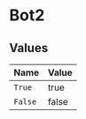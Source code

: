# Bot2


## Values

| Name    | Value   |
| ------- | ------- |
| `True`  | true    |
| `False` | false   |